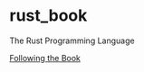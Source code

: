 # rust_book
The Rust Programming Language

[Following the Book](https://doc.rust-lang.org/beta/book)
